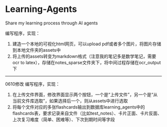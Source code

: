 # Learning-Agents
Share my learning process through AI agents

<!-- 1. 热力图，我的爱
2. 从pdf/手写笔记/图片中自动制卡
3. 对于每个卡片，有一个revision版本，可以选择：
   （1） 补充进现有卡片
   （2） 变成新的卡片 -->

编写程序，实现：
1. 建造一个本地的可视化html网页，可以upload pdf或者多个图片，将图片存储到本地文件夹的assets中
2. 将上传的assets转变为markdown格式（注意我的笔记多是数学笔记，需要ocr to latex），存储在notes_sparse文件夹下，将中间过程存储在ocr_output下
---

0610修改
编写程序，实现：
1. 在上传文件界面，修改界面显示两个按钮，一个是“上传文件”，另一个是“从当前文件库选取”，如果选择后一个，则从assets中进行选取
2. 将每个文件对应的多张flashcards输出到数据库learning_agents中的flashcards表，要求记录来自文件（比如test_notes）、卡片正面、卡片反面、上次复习难度（简单、困难等）、下次到期时间等字段